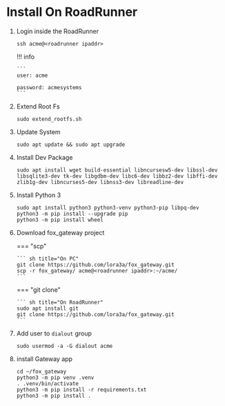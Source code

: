 # Install On RoadRunner

1.  Login inside the RoadRunner

    ```
    ssh acme@<roadrunner ipaddr>
    ```

    !!! info

        ```
        user: acme

        password: acmesystems
        ```

2.  Extend Root Fs

    ```
    sudo extend_rootfs.sh
    ```

3.  Update System

    ```
    sudo apt update && sudo apt upgrade
    ```

4.  Install Dev Package

    ```
    sudo apt install wget build-essential libncursesw5-dev libssl-dev libsqlite3-dev tk-dev libgdbm-dev libc6-dev libbz2-dev libffi-dev zlib1g-dev libncurses5-dev libnss3-dev libreadline-dev
    ```

5.  Install Python 3

    ```
    sudo apt install python3 python3-venv python3-pip libpq-dev
    python3 -m pip install --upgrade pip
    python3 -m pip install wheel
    ```

6.  Download fox_gateway project

    === "scp"

        ``` sh title="On PC"
        git clone https://github.com/lora3a/fox_gateway.git
        scp -r fox_gateway/ acme@<roadrunner ipaddr>:~/acme/
        ```

    === "git clone"

        ``` sh title="On RoadRunner"
        sudo apt install git
        git clone https://github.com/lora3a/fox_gateway.git
        ```

7.  Add user to `dialout` group

    ```
    sudo usermod -a -G dialout acme
    ```

8.  install Gateway app

    ```
    cd ~/fox_gateway
    python3 -m pip venv .venv
    . .venv/bin/activate
    python3 -m pip install -r requirements.txt
    python3 -m pip install .
    ```
